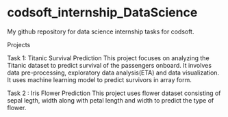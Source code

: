 # codsoft_internship_DataScience
My github repository for data science internship tasks for codsoft. 

Projects

Task 1:
Titanic Survival Prediction
This project focuses on analyzing the Titanic dataset to predict survival of the passengers onboard. It involves data pre-processing, exploratory data analysis(ETA)
and data visualization. It uses machine learning model to predict survivors in array form.

Task 2 :
Iris Flower Prediction
This project uses flower dataset consisting of sepal legth, width along with petal length and width to predict the type of flower.
